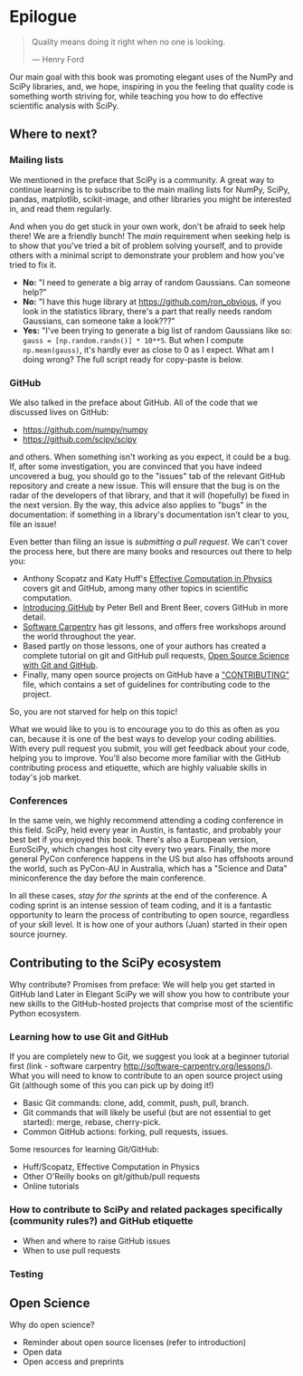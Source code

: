 # Epilogue

> Quality means doing it right when no one is looking.
>
> — Henry Ford

Our main goal with this book was promoting elegant uses of the NumPy and SciPy
libraries, and, we hope, inspiring in you the feeling that quality code is
something worth striving for, while teaching you how to do effective scientific
analysis with SciPy.

## Where to next?

### Mailing lists

We mentioned in the preface that SciPy is a community. A great way to continue
learning is to subscribe to the main mailing lists for NumPy, SciPy, pandas,
matplotlib, scikit-image, and other libraries you might be interested in, and read
them regularly.

And when you do get stuck in your own work, don't be afraid to seek help there! We
are a friendly bunch! The *main* requirement when seeking help is to show that
you've tried a bit of problem solving yourself, and to provide others with a
minimal script to demonstrate your problem and how you've tried to fix it.

- **No:** "I need to generate a big array of random Gaussians. Can someone
  help?"
- **No:** "I have this huge library at https://github.com/ron_obvious, if you
  look in the statistics library, there's a part that really needs random
  Gaussians, can someone take a look???"
- **Yes:** "I've been trying to generate a big list of random Gaussians like
  so: `gauss = [np.random.randn()] * 10**5`. But when I compute `np.mean(gauss)`,
  it's hardly ever as close to 0 as I expect. What am I doing wrong? The full
  script ready for copy-paste is below.

### GitHub

We also talked in the preface about GitHub. All of the code that we discussed lives
on GitHub:

- https://github.com/numpy/numpy
- https://github.com/scipy/scipy

and others. When something isn't working as you expect, it could be a bug. If,
after some investigation, you are convinced that you have indeed uncovered a
bug, you should go to the "issues" tab of the relevant GitHub repository and
create a new issue. This will ensure that the bug is on the radar of the
developers of that library, and that it will (hopefully) be fixed in the next
version. By the way, this advice also applies to "bugs" in the documentation:
if something in a library's documentation isn't clear to you, file an issue!

Even better than filing an issue is *submitting a pull request*. We can't cover
the process here, but there are many books and resources out there to help you:
- Anthony Scopatz and Katy Huff's [Effective Computation in
  Physics](http://shop.oreilly.com/product/0636920033424.do) covers git and
  GitHub, among many other topics in scientific computation.
- [Introducing GitHub](http://shop.oreilly.com/product/0636920033059.do) by
  Peter Bell and Brent Beer, covers GitHub in more detail.
- [Software Carpentry](https://software-carpentry.org/) has git lessons, and
  offers free workshops around the world throughout the year.
- Based partly on those lessons, one of your authors has created a complete
  tutorial on git and GitHub pull requests, [Open Source Science with Git and
  GitHub](http://jni.github.io/git-tutorial/).
- Finally, many open source projects on GitHub have a
  ["CONTRIBUTING"](https://github.com/scikit-image/scikit-image/blob/master/.github/CONTRIBUTING.txt)
  file, which contains a set of guidelines for contributing code to the project.

So, you are not starved for help on this topic!

What we would like to you is to encourage you to do this as often as you can,
because it is one of the best ways to develop your coding abilities. With every
pull request you submit, you will get feedback about your code, helping you to
improve. You'll also become more familiar with the GitHub contributing process
and etiquette, which are highly valuable skills in today's job market.

### Conferences

In the same vein, we highly recommend attending a coding conference in this field.
SciPy, held every year in Austin, is fantastic, and probably your best bet if you
enjoyed this book. There's also a European version, EuroSciPy, which changes host
city every two years. Finally, the more general PyCon conference happens in the
US but also has offshoots around the world, such as PyCon-AU in Australia, which
has a "Science and Data" miniconference the day before the main conference.

In all these cases, *stay for the sprints* at the end of the conference. A coding
sprint is an intense session of team coding, and it is a fantastic opportunity to
learn the process of contributing to open source, regardless of your skill level.
It is how one of your authors (Juan) started in their open source journey.


## Contributing to the SciPy ecosystem
Why contribute?
Promises from preface:
We will help you get started in GitHub land
Later in Elegant SciPy we will show you how to contribute your new skills to the GitHub-hosted projects that comprise most of the scientific Python ecosystem.

### Learning how to use Git and GitHub
If you are completely new to Git, we suggest you look at a beginner tutorial first (link - software carpentry http://software-carpentry.org/lessons/).
What you will need to know to contribute to an open source project using Git (although some of this you can pick up by doing it!)
- Basic Git commands: clone, add, commit, push, pull, branch.
- Git commands that will likely be useful (but are not essential to get started):
merge, rebase, cherry-pick.
- Common GitHub actions: forking, pull requests, issues.

Some resources for learning Git/GitHub:
- Huff/Scopatz, Effective Computation in Physics
- Other O'Reilly books on git/github/pull requests
- Online tutorials

### How to contribute to SciPy and related packages specifically (community rules?) and GitHub etiquette
- When and where to raise GitHub issues
- When to use pull requests

### Testing

## Open Science
Why do open science?
- Reminder about open source licenses (refer to introduction)
- Open data
- Open access and preprints
